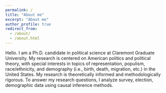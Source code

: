 ```yaml
---
permalink: /
title: "About me"
excerpt: "About me"
author_profile: true
redirect_from: 
  - /about/
  - /about.html
---
```


Hello. I am a Ph.D. candidate in political science at Claremont Graduate University. My research is centered on American politics and political theory, with special interests in topics of representation, populism, race/ethnicity, and demography (i.e., birth, death, migration, etc.) in the United States. My research is theoretically informed and methodologically rigorous. To answer my research questions, I analyze survey, election, demographic data using causal inference methods.
